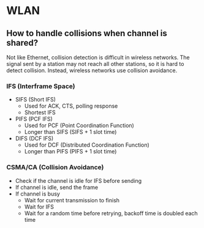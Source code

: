 # WLAN

## How to handle collisions when channel is shared?

Not like Ethernet, collision detection is difficult in wireless networks. The
signal sent by a station may not reach all other stations, so it is hard to
detect collision. Instead, wireless networks use collision avoidance.

### IFS (Interframe Space)

- SIFS (Short IFS)
  - Used for ACK, CTS, polling response
  - Shortest IFS
- PIFS (PCF IFS)
  - Used for PCF (Point Coordination Function)
  - Longer than SIFS (SIFS + 1 slot time)
- DIFS (DCF IFS)
  - Used for DCF (Distributed Coordination Function)
  - Longer than PIFS (PIFS + 1 slot time)

### CSMA/CA (Collision Avoidance)

- Check if the channel is idle for IFS before sending
- If channel is idle, send the frame
- If channel is busy
  - Wait for current transmission to finish
  - Wait for IFS
  - Wait for a random time before retrying, backoff time is doubled each time
